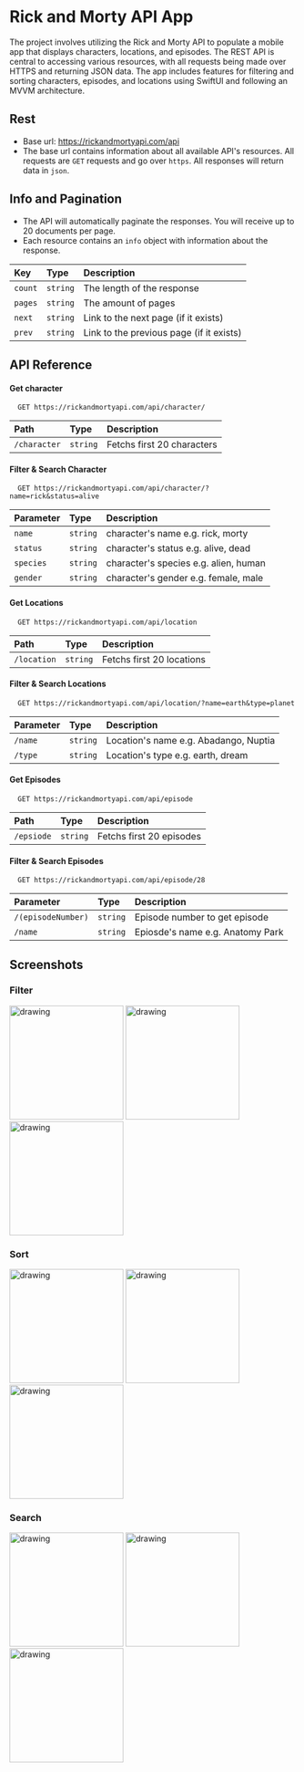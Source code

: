 # Rick and Morty API App

The project involves utilizing the Rick and Morty API to populate a mobile app that displays characters, locations, and episodes. The REST API is central to accessing various resources, with all requests being made over HTTPS and returning JSON data. The app includes features for filtering and sorting characters, episodes, and locations using SwiftUI and following an MVVM architecture.

## Rest
- Base url: https://rickandmortyapi.com/api
- The base url contains information about all available API's resources. All requests are `GET` requests and go over `https`. All responses will return data in `json`.

## Info and Pagination
- The API will automatically paginate the responses. You will receive up to 20 documents per page.
- Each resource contains an `info` object with information about the response.

| Key | Type     | Description                |
| :-------- | :------- | :------------------------- |
| `count` | `string` | The length of the response |
| `pages` | `string` | The amount of pages|
| `next` | `string` | Link to the next page (if it exists)|
| `prev` | `string` | Link to the previous page (if it exists)|

## API Reference

#### Get character

```https
  GET https://rickandmortyapi.com/api/character/
```

| Path | Type     | Description                |
| :-------- | :------- | :------------------------- |
| `/character` | `string` | Fetchs first 20 characters |

#### Filter & Search Character

```https
  GET https://rickandmortyapi.com/api/character/?name=rick&status=alive
```

| Parameter | Type     | Description                       |
| :-------- | :------- | :-------------------------------- |
| `name`      | `string` | character's name e.g. rick, morty|
| `status`      | `string` |  character's status e.g. alive, dead|
| `species`      | `string` |  character's species e.g. alien, human |
| `gender` | `string` |  character's gender e.g. female, male |

#### Get Locations

```https
  GET https://rickandmortyapi.com/api/location
```

| Path | Type     | Description                       |
| :-------- | :------- | :-------------------------------- |
| `/location`      | `string` | Fetchs first 20 locations |


#### Filter & Search Locations

```https
  GET https://rickandmortyapi.com/api/location/?name=earth&type=planet
```

| Parameter | Type     | Description                       |
| :-------- | :------- | :-------------------------------- |
| `/name`      | `string` | Location's name e.g. Abadango, Nuptia|
| `/type`      | `string` | Location's type e.g. earth, dream|


#### Get Episodes

```https
  GET https://rickandmortyapi.com/api/episode
```


| Path | Type     | Description                |
| :-------- | :------- | :------------------------- |
| `/epsiode` | `string` | Fetchs first 20 episodes |


#### Filter & Search Episodes

```https
  GET https://rickandmortyapi.com/api/episode/28
```
| Parameter | Type     | Description                       |
| :-------- | :------- | :-------------------------------- |
| `/(episodeNumber)` | `string` | Episode number to get episode|
| `/name`      | `string` | Epiosde's name e.g. Anatomy Park|

## Screenshots 
### Filter
<img src="https://github.com/elifbilgep/RickAndMortyWebMining/assets/58171409/7db9ea4f-48b6-4037-ad2b-563e5ca5e21a" alt="drawing" width="200"/> 
<img src="https://github.com/elifbilgep/RickAndMortyWebMining/assets/58171409/442409f9-26bf-4dcc-a830-ca98ebb79bfc" alt="drawing" width="200"/> 
<img src="https://github.com/elifbilgep/RickAndMortyWebMining/assets/58171409/83e633af-a0bb-4651-b8b1-6042395c1bdb" alt="drawing" width="200"/>

### Sort
<img src="https://github.com/elifbilgep/RickAndMortyWebMining/assets/58171409/4976f213-8fd0-43c0-9542-5a2067b6b434" alt="drawing" width="200"/> 
<img src="https://github.com/elifbilgep/RickAndMortyWebMining/assets/58171409/1cc3cc19-2d6b-4847-97ec-93a83ae4960f" alt="drawing" width="200"/> 
<img src="https://github.com/elifbilgep/RickAndMortyWebMining/assets/58171409/b4f2353b-df27-42ca-8166-2a84be226f6e" alt="drawing" width="200"/> 

### Search
<img src="https://github.com/elifbilgep/RickAndMortyWebMining/assets/58171409/520f187f-9b2f-4da0-ba4e-67a5e040d1ff" alt="drawing" width="200"/> 
<img src="https://github.com/elifbilgep/RickAndMortyWebMining/assets/58171409/4666023a-a3e2-4a8b-9edd-8acc181bf5ae" alt="drawing" width="200"/> 
<img src="https://github.com/elifbilgep/RickAndMortyWebMining/assets/58171409/2757ab10-3ae9-4190-9fdb-5e36ba9e39ac" alt="drawing" width="200"/> 
